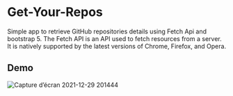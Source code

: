 # Get-Your-Repos
Simple app to retrieve GitHub repositories details using Fetch Api and bootstrap 5.
The Fetch API is an API used to fetch resources from a server. It is natively supported by the latest versions of Chrome, Firefox, and Opera.
## Demo
![Capture d’écran 2021-12-29 201444](https://user-images.githubusercontent.com/70212296/147700046-56c07e8e-a4ea-4c61-80e5-38752d79086b.png)


